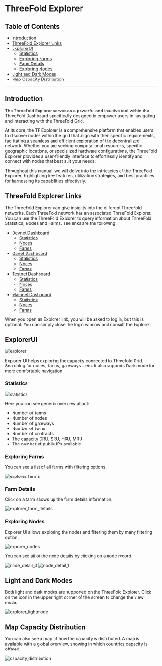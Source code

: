 <h1> ThreeFold Explorer </h1>

<h2> Table of Contents </h2>

- [Introduction](#introduction)
- [ThreeFold Explorer Links](#threefold-explorer-links)
- [ExplorerUI](#explorerui)
  - [Statistics](#statistics)
  - [Exploring Farms](#exploring-farms)
  - [Farm Details](#farm-details)
  - [Exploring Nodes](#exploring-nodes)
- [Light and Dark Modes](#light-and-dark-modes)
- [Map Capacity Distribution](#map-capacity-distribution)

***

## Introduction

The ThreeFold Explorer serves as a powerful and intuitive tool within the ThreeFold Dashboard specifically designed to empower users in navigating and interacting with the ThreeFold Grid.

At its core, the TF Explorer is a comprehensive platform that enables users to discover nodes within the grid that align with their specific requirements, facilitating a seamless and efficient exploration of the decentralized network. Whether you are seeking computational resources, specific geographic locations, or specialized hardware configurations, the ThreeFold Explorer provides a user-friendly interface to effortlessly identify and connect with nodes that best suit your needs.

Throughout this manual, we will delve into the intricacies of the ThreeFold Explorer, highlighting key features, utilization strategies, and best practices for harnessing its capabilities effectively. 

## ThreeFold Explorer Links

The ThreeFold Explorer can give insights into the different ThreeFold networks. Each ThreeFold network has an associated ThreeFold Explorer. You can use the ThreeFold Explorer to query information about ThreeFold Statistics, Nodes and Farms. The links are the following:

- [Devnet Dashboard](https://dashboard.dev.grid.tf)
  - [Statistics](https://dashboard.dev.grid.tf/explorer/statistics)
  - [Nodes](https://dashboard.dev.grid.tf/explorer/nodes)
  - [Farms](https://dashboard.dev.grid.tf/explorer/farms)
- [Qanet Dashboard](https://dashboard.qa.grid.tf)
  - [Statistics](https://dashboard.qa.grid.tf/explorer/statistics)
  - [Nodes](https://dashboard.qa.grid.tf/explorer/nodes)
  - [Farms](https://dashboard.qa.grid.tf/explorer/farms)
- [Testnet Dashboard](https://dashboard.test.grid.tf)
  - [Statistics](https://dashboard.test.grid.tf/explorer/statistics)
  - [Nodes](https://dashboard.test.grid.tf/explorer/nodes)
  - [Farms](https://dashboard.test.grid.tf/explorer/farms)
- [Mainnet Dashboard](https://dashboard.grid.tf) 
  - [Statistics](https://dashboard.grid.tf/explorer/statistics)
  - [Nodes](https://dashboard.grid.tf/explorer/nodes)
  - [Farms](https://dashboard.grid.tf/explorer/farms)

When you open an Explorer link, you will be asked to log in, but this is optional. You can simply close the login window and consult the Explorer.



## ExplorerUI
![explorer](../img/explorer_basics_.png)

Explorer UI helps exploring the capacity connected to Threefold Grid. Searching for nodes, farms, gateways .. etc. It also supports Dark mode for more comfortable navigation.

###  Statistics

![statistics](../img/explorer_basics_2.png)

Here you can see generic overview about:

- Number of farms
- Number of nodes
- Number of gateways
- Number of twins
- Number of contracts
- The capacity CRU, SRU, HRU, MRU
- The number of public IPs available

### Exploring Farms

You can see a list of all farms with filtering options.

![explorer_farms](../img/explorer_farms.png)

### Farm Details

Click on a farm shows up the farm details information.

![explorer_farm_details](../img/explorer_farm_details.png)

### Exploring Nodes

Explorer UI allows exploring the nodes and filtering them by many filtering option.

![exporer_nodes](../img/explorer_basics_.png)

You can see all of the node details by clicking on a node record.

![node_detail_0](../img/node_detail_.png)
![node_detail_1](../img/node_detail_1.png)



## Light and Dark Modes

Both light and dark modes are supported on the ThreeFold Explorer. Click on the icon in the upper right corner of the screen to change the view mode.

![explorer_lightmode](../img/explorer_darkmode.png)



## Map Capacity Distribution

You can also see a map of how the capacity is distributed.
A map is available with a global overview, showing in which countries capacity is offered.

![capacity_distribution](../img/explorer_nodes_distribution.png)




